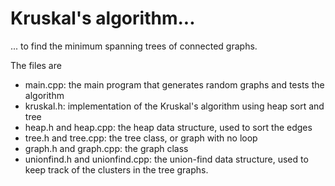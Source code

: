 Kruskal's algorithm...
==========
... to find the minimum spanning trees of connected graphs.

The files are
  * main.cpp: the main program that generates random graphs and tests the 
    algorithm
  * kruskal.h: implementation of the Kruskal's algorithm using heap sort 
  and tree
  * heap.h and heap.cpp: the heap data structure, used to sort the edges
  * tree.h and tree.cpp: the tree class, or graph with no loop
  * graph.h and graph.cpp: the graph class
  * unionfind.h and unionfind.cpp: the union-find data structure, used to 
  keep track of the clusters in the tree graphs.
